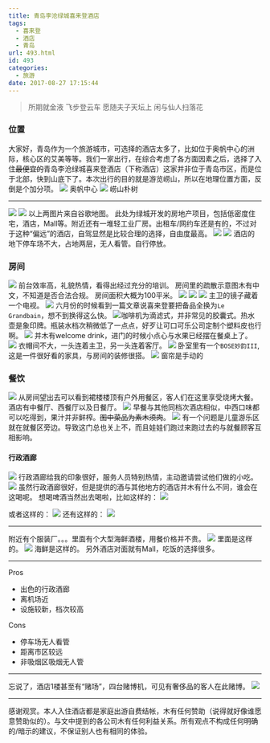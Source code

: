 ```yaml
---
title: 青岛李沧绿城喜来登酒店
tags:
  - 喜来登
  - 酒店
  - 青岛
url: 493.html
id: 493
categories:
  - 旅游
date: 2017-08-27 17:15:44
---
```

>所期就金液
飞步登云车
愿随夫子天坛上
闲与仙人扫落花

<!--More-->

### 位置

大家好，青岛作为一个旅游城市，可选择的酒店太多了，比如位于奥帆中心的洲际，核心区的艾美等等。我们一家出行，在综合考虑了各方面因素之后，选择了入住~~最便宜的~~青岛李沧绿城喜来登酒店（下称酒店）这家并非位于青岛市区，而是位于北部，快到山底下了。本次出行的目的就是游览崂山，所以在地理位置方面，反倒是个加分项。
![](https://cdn.beijing2b.com/wp-content/uploads/2017/08/05_misc_01.jpg) 奥帆中心
![](https://cdn.beijing2b.com/wp-content/uploads/2017/08/05_misc_02.jpg) 崂山朴树

* * *

![](https://cdn.beijing2b.com/wp-content/uploads/2017/10/00_intro_02.png)
![](https://cdn.beijing2b.com/wp-content/uploads/2017/10/00_intro_03.png)
以上两图片来自谷歌地图。 此处为绿城开发的房地产项目，包括低密度住宅，酒店，Mall等。附近还有一堆轻工业厂房。出租车/网约车还是有的，不过对于这种“偏远”的酒店，自驾显然是比较合理的选择，自由度最高。
![](https://cdn.beijing2b.com/wp-content/uploads/2017/10/01_intro_00.jpg)
![](https://cdn.beijing2b.com/wp-content/uploads/2017/10/02_ext_01.jpg) 酒店的地下停车场不大，占地两层，无人看管。自行停放。

### 房间

![](https://cdn.beijing2b.com/wp-content/uploads/2017/10/03_room_00.jpg)
前台效率高，礼貌热情，看得出经过充分的培训。 房间里的疏散示意图木有中文，不知道是否合法合规。 房间面积大概为100平米。
![](https://cdn.beijing2b.com/wp-content/uploads/2017/10/03_room_01.jpg)
![](https://cdn.beijing2b.com/wp-content/uploads/2017/10/03_room_02.jpg)
![](https://cdn.beijing2b.com/wp-content/uploads/2017/10/03_room_03.jpg)
主卫的镜子藏着一个电视。
![](https://cdn.beijing2b.com/wp-content/uploads/2017/08/03_room_03a.jpg)
六月份的时候看到一篇文章说喜来登要把备品全换为`Le Grandbain`，想不到换得这么快。
![](https://cdn.beijing2b.com/wp-content/uploads/2017/08/03_room_04.jpg)咖啡机为滴滤式，并非常见的胶囊式。热水壶是象印牌。瓶装水档次稍微低了一点点，好歹让可口可乐公司定制个塑料皮也行啊。
![](https://cdn.beijing2b.com/wp-content/uploads/2017/08/03_room_05.jpg)
并木有welcome drink，进门的时候小点心与水果已经摆在餐桌上了。
![](https://cdn.beijing2b.com/wp-content/uploads/2017/08/03_room_06.jpg)
衣帽间不大，一头连着主卫，另一头连着客厅。
![](https://cdn.beijing2b.com/wp-content/uploads/2017/08/03_room_08.jpg)
卧室里有一个`BOSE妙韵III`, 这是一件很好看的家具，与房间的装修很搭。
![](https://cdn.beijing2b.com/wp-content/uploads/2017/08/03_room_09.jpg)
窗帘是手动的

### 餐饮

![](https://cdn.beijing2b.com/wp-content/uploads/2017/08/04_fb_01.jpg)
从房间望出去可以看到裙楼楼顶有户外用餐区，客人们在这里享受烧烤大餐。酒店有中餐厅、西餐厅以及日餐厅。
![](https://cdn.beijing2b.com/wp-content/uploads/2017/08/04_fb_02.jpg)
早餐与其他同档次酒店相似，中西口味都可以吃得到，果汁并非鲜榨。~~图中菜品为素木须肉~~。
![](https://cdn.beijing2b.com/wp-content/uploads/2017/08/04_fb_05.jpg)
有一个问题是儿童游乐区就在就餐区旁边。导致这门总也关上不，而且娃娃们跑过来跑过去的与就餐顾客互相影响。

#### 行政酒廊

![](https://cdn.beijing2b.com/wp-content/uploads/2017/08/04_fb_03.jpg)
行政酒廊给我的印象很好，服务人员特别热情，主动邀请尝试他们做的小吃。
![](https://cdn.beijing2b.com/wp-content/uploads/2017/08/04_fb_04.jpg)
虽然行政酒廊很好，但是提供的酒与其他地方的酒店并木有什么不同，谁会在这喝呢。
    想喝啤酒当然出去喝啦，比如这样的：
    ![](https://cdn.beijing2b.com/wp-content/uploads/2017/08/04_fb_04_b.jpg)

   或者这样的： 
![](https://cdn.beijing2b.com/wp-content/uploads/2017/08/04_fb_04_a.jpg)
    还有这样的：
![](https://cdn.beijing2b.com/wp-content/uploads/2017/08/04_fb_04_c.jpg) 

* * *

附近有个服装厂。。。里面有个大型海鲜酒楼，用餐价格并不贵。
![](https://cdn.beijing2b.com/wp-content/uploads/2017/08/04_fb_04_d.jpg)
里面是这样的。
![](https://cdn.beijing2b.com/wp-content/uploads/2017/08/04_fb_04_e.jpg)
海鲜是这样的。 另外酒店对面就有Mall，吃饭的选择很多。

* * *

Pros

*   出色的行政酒廊
*   离机场近
*   设施较新，档次较高

Cons

*   停车场无人看管
*   距离市区较远
*   非吸烟区吸烟无人管

* * *

忘说了，酒店1楼甚至有“赌场”，四台赌博机，可见有奢侈品的客人在此赌博。
![](https://cdn.beijing2b.com/wp-content/uploads/2017/08/05_misc_end.jpg)

* * *

感谢观赏。本人入住酒店都是家庭出游自费结帐，木有任何赞助（说得就好像谁愿意赞助似的）。与文中提到的各公司木有任何利益关系。所有观点不构成任何明确的/暗示的建议，不保证别人也有相同的体验。